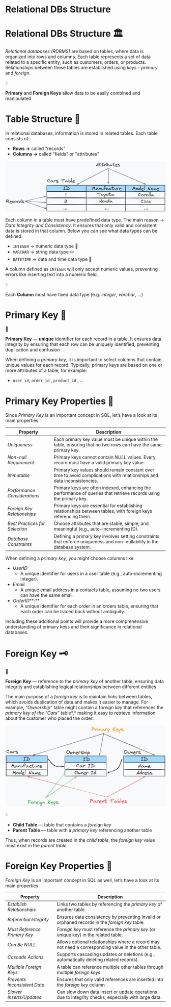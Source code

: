 # Relational DBs Structure

# Relational DBs Structure 🏛️

*Relational databases (RDBMS)* are based on tables, where data is organized into rows and columns. Each table represents a set of data related to a specific entity, such as customers, orders, or products. Relationships between these tables are established using *keys* - *primary* and *foreign*.

<aside>
💡

**Primary** and **Foreign Keys** allow data to be easily combined and manipulated

</aside>

# **Table Structure 📝**

In relational databases, information is stored in related tables. Each table consists of:

- **Rows →**  called "records"
- **Columns →** called "fields" or "attributes"

![table-structure](https://raw.githubusercontent.com/WebOfRussia/sql-course/refs/heads/main/SQL%20Fundamentals/img/table-structure.png)

Each column in a table must have predefined data type. The main reason → *Data Integrity and Consistency*. It ensures that only valid and consistent data is stored in that column. Below you can see what data types can be defined:

- `INTEGER` → numeric data type 🔢
- `VARCHAR` → string data type ✏️
- `DATETIME` → date and time data type 📅

A column defined as `INTEGER` will only accept numeric values, preventing errors like inserting text into a numeric field.

<aside>
💡

Each **Column** must have fixed data type (e.g. *integer*, *varchar*, …)

</aside>

# **Primary Key** 🔑

<aside>
📖

**Primary Key** — **unique** identifier for each record in a table. It ensures data integrity by ensuring that each row can be uniquely identified, preventing duplication and confusion

</aside>

When defining a *primary key*, it is important to select columns that contain unique values for each record. Typically, primary keys are based on one or more attributes of a table, for example:

- `user_id`, `order_id` , `product_id` , …

# Primary Key Properties 🎨

Since *Primary Key* is an important concept in SQL, let’s have a look at its main properties:

| **Property** | **Description** |
| --- | --- |
| *Uniqueness* | Each primary key value must be unique within the table, ensuring that no two rows can have the same primary key. |
| *Non-null Requirement* | Primary keys cannot contain *NULL* values. Every record must have a valid primary key value. |
| *Immutable* | Primary key values should remain constant over time to avoid complications with relationships and data inconsistencies. |
| *Performance Considerations* | Primary keys are often indexed, enhancing the performance of queries that retrieve records using the primary key. |
| *Foreign Key Relationships* | Primary keys are essential for establishing relationships between tables, with foreign keys referencing them. |
| *Best Practices for Selection* | Choose attributes that are stable, simple, and meaningful (e.g., auto-incrementing ID). |
| *Database Constraints* | Defining a primary key involves setting constraints that enforce uniqueness and non-nullability in the database system. |

When defining a *primary key*, you might choose columns like:

- *UserID:*
    - A unique identifier for users in a user table (e.g., auto-incrementing integer).
- *Email:*
    - A unique email address in a contacts table, assuming no two users can have the same email.
- *OrderID***:**
    - A unique identifier for each order in an orders table, ensuring that each order can be traced back without ambiguity.

Including these additional points will provide a more comprehensive understanding of primary keys and their significance in relational databases.

# Foreign Key 🗝️

<aside>
📖

**Foreign Key** — reference to the *primary key* of another table, ensuring data integrity and establishing logical relationships between different entities

</aside>

The main purpose of a *foreign key* is to maintain *links* between tables, which avoids duplication of data and makes it easier to manage. For example, “*Ownership”* table might contain a f*oreign key* that references the *primary key of the “Cars”* table*,* making it easy to retrieve information about the customer who placed the order:

![table-relations](https://raw.githubusercontent.com/WebOfRussia/sql-course/refs/heads/main/SQL%20Fundamentals/img/table-relations.png)

<aside>
💡

- **Child Table** — table that contains a *foreign key*
- **Parent Table** — table with a *primary key* referencing another table
</aside>

Thus, when records are created in the *child table*, the *foreign key* value must exist in the *parent table*

# Foreign Key Properties 🎨

*Foreign Key* is an important concept in SQL as well, let’s have a look at its main properties:

| **Property** | **Description** |
| --- | --- |
| *Establish Relationships* | Links two tables by referencing the *primary key* of another table. |
| *Referential Integrity* | Ensures data consistency by preventing invalid or orphaned records in the *foreign key* table. |
| *Must Reference Primary Key* | *Foreign key* must reference the *primary key* (or unique key) in the related table. |
| *Can Be NULL* | Allows optional relationships where a record may not need a corresponding value in the other table. |
| *Cascade Actions* | Supports cascading updates or deletions (e.g., automatically deleting related records). |
| *Multiple Foreign Keys* | A table can reference multiple other tables through multiple *foreign keys*. |
| *Prevents Inconsistent Data* | Ensures that only valid references are inserted into the *foreign key* column |
| *Slower Inserts/Updates* | Can slow down data insert or update operations due to integrity checks, especially with large data. |